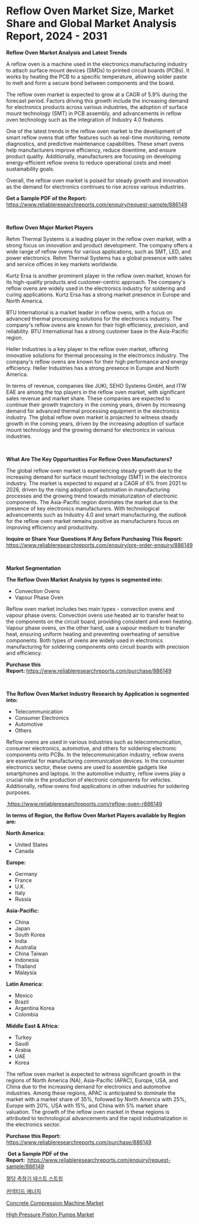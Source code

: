 <p><h1>Reflow Oven Market Size, Market Share and Global Market Analysis Report, 2024 - 2031</h1></p><p><strong>Reflow Oven Market Analysis and Latest Trends</strong></p>
<p><p>A reflow oven is a machine used in the electronics manufacturing industry to attach surface mount devices (SMDs) to printed circuit boards (PCBs). It works by heating the PCB to a specific temperature, allowing solder paste to melt and form a secure bond between components and the board.</p><p>The reflow oven market is expected to grow at a CAGR of 5.9% during the forecast period. Factors driving this growth include the increasing demand for electronics products across various industries, the adoption of surface mount technology (SMT) in PCB assembly, and advancements in reflow oven technology such as the integration of Industry 4.0 features.</p><p>One of the latest trends in the reflow oven market is the development of smart reflow ovens that offer features such as real-time monitoring, remote diagnostics, and predictive maintenance capabilities. These smart ovens help manufacturers improve efficiency, reduce downtime, and ensure product quality. Additionally, manufacturers are focusing on developing energy-efficient reflow ovens to reduce operational costs and meet sustainability goals.</p><p>Overall, the reflow oven market is poised for steady growth and innovation as the demand for electronics continues to rise across various industries.</p></p>
<p><strong>Get a Sample PDF of the Report:&nbsp;</strong> <a href="https://www.reliableresearchreports.com/enquiry/request-sample/886149">https://www.reliableresearchreports.com/enquiry/request-sample/886149</a></p>
<p>&nbsp;</p>
<p><strong>Reflow Oven Major Market Players</strong></p>
<p><p>Rehm Thermal Systems is a leading player in the reflow oven market, with a strong focus on innovation and product development. The company offers a wide range of reflow ovens for various applications, such as SMT, LED, and power electronics. Rehm Thermal Systems has a global presence with sales and service offices in key markets worldwide.</p><p>Kurtz Ersa is another prominent player in the reflow oven market, known for its high-quality products and customer-centric approach. The company's reflow ovens are widely used in the electronics industry for soldering and curing applications. Kurtz Ersa has a strong market presence in Europe and North America.</p><p>BTU International is a market leader in reflow ovens, with a focus on advanced thermal processing solutions for the electronics industry. The company's reflow ovens are known for their high efficiency, precision, and reliability. BTU International has a strong customer base in the Asia-Pacific region.</p><p>Heller Industries is a key player in the reflow oven market, offering innovative solutions for thermal processing in the electronics industry. The company's reflow ovens are known for their high performance and energy efficiency. Heller Industries has a strong presence in Europe and North America.</p><p>In terms of revenue, companies like JUKI, SEHO Systems GmbH, and ITW EAE are among the top players in the reflow oven market, with significant sales revenue and market share. These companies are expected to continue their growth trajectory in the coming years, driven by increasing demand for advanced thermal processing equipment in the electronics industry. The global reflow oven market is projected to witness steady growth in the coming years, driven by the increasing adoption of surface mount technology and the growing demand for electronics in various industries.</p></p>
<p>&nbsp;</p>
<p><strong>What Are The Key Opportunities For Reflow Oven Manufacturers?</strong></p>
<p><p>The global reflow oven market is experiencing steady growth due to the increasing demand for surface mount technology (SMT) in the electronics industry. The market is expected to expand at a CAGR of 6% from 2021 to 2026, driven by the rising adoption of automation in manufacturing processes and the growing trend towards miniaturization of electronic components. The Asia-Pacific region dominates the market due to the presence of key electronics manufacturers. With technological advancements such as Industry 4.0 and smart manufacturing, the outlook for the reflow oven market remains positive as manufacturers focus on improving efficiency and productivity.</p></p>
<p><strong>Inquire or Share Your Questions If Any Before Purchasing This Report:</strong> <a href="https://www.reliableresearchreports.com/enquiry/pre-order-enquiry/886149">https://www.reliableresearchreports.com/enquiry/pre-order-enquiry/886149</a></p>
<p>&nbsp;</p>
<p><strong>Market Segmentation</strong></p>
<p><strong>The Reflow Oven Market Analysis by types is segmented into:</strong></p>
<p><ul><li>Convection Ovens</li><li>Vapour Phase Oven</li></ul></p>
<p><p>Reflow oven market includes two main types - convection ovens and vapour phase ovens. Convection ovens use heated air to transfer heat to the components on the circuit board, providing consistent and even heating. Vapour phase ovens, on the other hand, use a vapour medium to transfer heat, ensuring uniform heating and preventing overheating of sensitive components. Both types of ovens are widely used in electronics manufacturing for soldering components onto circuit boards with precision and efficiency.</p></p>
<p><strong>Purchase this Report:&nbsp;</strong><a href="https://www.reliableresearchreports.com/purchase/886149">https://www.reliableresearchreports.com/purchase/886149</a></p>
<p>&nbsp;</p>
<p><strong>The Reflow Oven Market Industry Research by Application is segmented into:</strong></p>
<p><ul><li>Telecommunication</li><li>Consumer Electronics</li><li>Automotive</li><li>Others</li></ul></p>
<p><p>Reflow ovens are used in various industries such as telecommunication, consumer electronics, automotive, and others for soldering electronic components onto PCBs. In the telecommunication industry, reflow ovens are essential for manufacturing communication devices. In the consumer electronics sector, these ovens are used to assemble gadgets like smartphones and laptops. In the automotive industry, reflow ovens play a crucial role in the production of electronic components for vehicles. Additionally, reflow ovens find applications in other industries for soldering purposes.</p></p>
<p><a href="https://www.reliableresearchreports.com/reflow-oven-r886149">&nbsp;https://www.reliableresearchreports.com/reflow-oven-r886149</a></p>
<p><strong>In terms of Region, the Reflow Oven Market Players available by Region are:</strong></p>
<p>
    <p> <strong> North America: </strong>
        <ul>
            <li>United States</li>
            <li>Canada</li>
        </ul>
        </p> 
    <p> <strong> Europe: </strong>
        <ul>
            <li>Germany</li>
            <li>France</li>
            <li>U.K.</li>
            <li>Italy</li>
            <li>Russia</li>
        </ul>
        </p> 
    <p> <strong> Asia-Pacific: </strong>
        <ul>
            <li>China</li>
            <li>Japan</li>
            <li>South Korea</li>
            <li>India</li>
            <li>Australia</li>
            <li>China Taiwan</li>
            <li>Indonesia</li>
            <li>Thailand</li>
            <li>Malaysia</li>
        </ul>
        </p> 
    <p> <strong> Latin America: </strong>
        <ul>
            <li>Mexico</li>
            <li>Brazil</li>
            <li>Argentina Korea</li>
            <li>Colombia</li>
        </ul>
        </p> 
    <p> <strong> Middle East & Africa: </strong>
        <ul>
            <li>Turkey</li>
            <li>Saudi</li>
            <li>Arabia</li>
            <li>UAE</li>
            <li>Korea</li>
        </ul>
    </p>
    </p>
<p><p>The reflow oven market is expected to witness significant growth in the regions of North America (NA), Asia-Pacific (APAC), Europe, USA, and China due to the increasing demand for electronics and automotive industries. Among these regions, APAC is anticipated to dominate the market with a market share of 35%, followed by North America with 25%, Europe with 20%, USA with 15%, and China with 5% market share valuation. The growth of the reflow oven market in these regions is attributed to technological advancements and the rapid industrialization in the electronics sector.</p></p>
<p><strong>Purchase this Report: </strong><a href="https://www.reliableresearchreports.com/purchase/886149">https://www.reliableresearchreports.com/purchase/886149</a></p>
<p>&nbsp;<strong>Get a Sample PDF of the Report:&nbsp;&nbsp;</strong><a href="https://www.reliableresearchreports.com/enquiry/request-sample/886149">https://www.reliableresearchreports.com/enquiry/request-sample/886149</a></p>
<p><strong></strong></p>
<p><p><a href="https://medium.com/@josefarice/%ED%98%88%EB%8B%B9-%EC%B8%A1%EC%A0%95%EA%B8%B0-%ED%85%8C%EC%8A%A4%ED%8A%B8-%EC%8A%A4%ED%8A%B8%EB%A6%BD-%EC%8B%9C%EC%9E%A5-%EC%A2%85%EB%A5%98-%EC%9D%91%EC%9A%A9-%EB%B0%8F-%EC%A7%80%EB%A6%AC%EC%97%90-%EB%8C%80%ED%95%9C-%ED%8F%AC%EA%B4%84%EC%A0%81%EC%9D%B8-%ED%8F%89%EA%B0%80-de270e558284">혈당 측정기 테스트 스트립</a></p><p><a href="https://medium.com/@midge5687567/%EC%97%B0%EA%B2%B0%EB%90%9C-%EC%97%90%EB%84%88%EC%A7%80-%EC%8B%9C%EC%9E%A5-%EC%9C%A0%ED%98%95-%EC%9D%91%EC%9A%A9-%EB%B0%8F-%EC%A7%80%EB%A6%AC%EC%97%90-%EB%94%B0%EB%A5%B8-%ED%8F%AC%EA%B4%84%EC%A0%81-%ED%8F%89%EA%B0%80-f03d6ce13894">커넥티드 에너지</a></p><p><a href="https://www.linkedin.com/pulse/concrete-compression-machine-market-exploring-share-trends-future-zhh9c?trackingId=03pXiM71lcj78opdSK6TpA%3D%3D">Concrete Compression Machine Market</a></p><p><a href="https://www.linkedin.com/pulse/high-pressure-piston-pumps-market-key-successful-business-strategy-okmxc?trackingId=%2B6BqNiZBs34e795X%2F4Zdcw%3D%3D">High Pressure Piston Pumps Market</a></p></p>